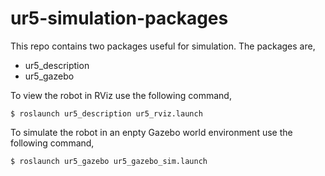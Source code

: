 # ur5-simulation-packages
This repo contains two packages useful for simulation. The packages are,
* ur5_description
* ur5_gazebo

To view the robot in RViz use the following command,
```
$ roslaunch ur5_description ur5_rviz.launch
```

To simulate the robot in an enpty Gazebo world environment use the following command,
```
$ roslaunch ur5_gazebo ur5_gazebo_sim.launch
```

